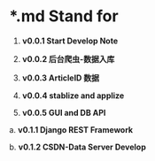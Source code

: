 # *.md Stand for



1. **v0.0.1 Start Develop Note**

2. **v0.0.2 后台爬虫-数据入库**

3. **v0.0.3 ArticleID 数据**

4. **v0.0.4 stablize and applize**

5. **v0.0.5 GUI and DB API**



a. **v0.1.1 Django REST Framework**

b. **v0.1.2 CSDN-Data Server Develop**





